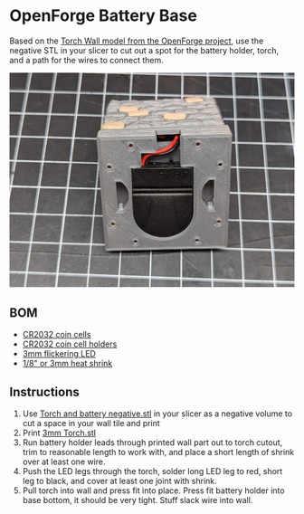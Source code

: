 # OpenForge Battery Base

Based on the [Torch Wall model from the OpenForge project](https://www.thingiverse.com/thing:2125959), use the negative STL in your slicer to cut out a spot for the battery holder, torch, and a path for the wires to connect them.

![alt text](https://github.com/aderusha/BatteryBaseTile/blob/main/TileBottom.jpg?raw=true)

## BOM

* [CR2032 coin cells](https://amzn.to/3QD344F)
* [CR2032 coin cell holders](https://amzn.to/469ViVx)
* [3mm flickering LED](https://amzn.to/3FZWHmI)
* [1/8" or 3mm heat shrink](https://amzn.to/3MB7EyY)

## Instructions

1. Use [Torch and battery negative.stl](Torch%20and%20battery%20negative.stl) in your slicer as a negative volume to cut a space in your wall tile and print
2. Print [3mm Torch.stl](3mm%20Torch.stl)
3. Run battery holder leads through printed wall part out to torch cutout, trim to reasonable length to work with, and place a short length of shrink over at least one wire.
4. Push the LED legs through the torch, solder long LED leg to red, short leg to black, and cover at least one joint with shrink.
5. Pull torch into wall and press fit into place.  Press fit battery holder into base bottom, it should be very tight.  Stuff slack wire into wall.

